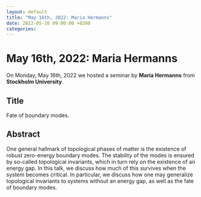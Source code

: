 ```yaml
---
layout: default
title: "May 16th, 2022: Maria Hermanns"
date: 2022-05-16 09:00:00 +0200
categories:
---
```


# May 16th, 2022: Maria Hermanns

On Monday, May 16th, 2022 we hosted a seminar by **Maria Hermanns** from **Stockholm University**.

## Title

Fate of boundary modes.

## Abstract 

One general hallmark of topological phases of matter is the existence of robust zero-energy boundary modes. The stability of the modes is ensured by so-called topological invariants, which in turn rely on the existence of an energy gap. In this talk, we discuss how much of this survives when the system becomes critical. In particular, we discuss how one may generalize topological invariants to systems without an energy gap, as well as the fate of boundary modes.



